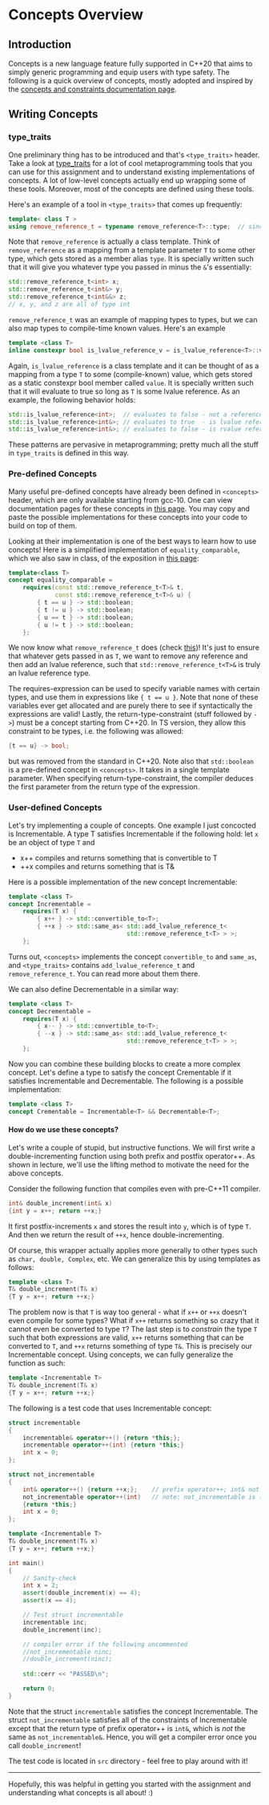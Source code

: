 # Concepts Overview 

## Introduction

Concepts is a new language feature fully supported in C++20
that aims to simply generic programming and equip users with type safety.
The following is a quick overview of concepts, mostly adopted and inspired by the [concepts and constraints documentation page](https://en.cppreference.com/w/cpp/language/constraints).

## Writing Concepts

### type_traits

One preliminary thing has to be introduced and that's `<type_traits>` header.
Take a look at [type_traits](https://en.cppreference.com/w/cpp/header/type_traits) 
for a lot of cool metaprogramming tools that you can use for this assignment 
and to understand existing implementations of concepts.
A lot of low-level concepts actually end up wrapping some of these tools.
Moreover, most of the concepts are defined using these tools.

Here's an example of a tool in `<type_traits>` that comes up frequently:
```cpp
template< class T >
using remove_reference_t = typename remove_reference<T>::type;  // since C++14
```

Note that `remove_reference` is actually a class template. 
Think of `remove_reference` as a mapping from a template parameter `T` to some other type,
which gets stored as a member alias `type`.
It is specially written such that it will give you whatever type you passed in 
minus the `&`'s essentially:
```cpp
std::remove_reference_t<int> x; 
std::remove_reference_t<int&> y; 
std::remove_reference_t<int&&> z;
// x, y, and z are all of type int
```

`remove_reference_t` was an example of mapping types to types, but we can also map types to compile-time known values. Here's an example 
```cpp
template <class T>
inline constexpr bool is_lvalue_reference_v = is_lvalue_reference<T>::value; // since C++17
```

Again, `is_lvalue_reference` is a class template and it can be thought of as a mapping
from a type `T` to some (compile-known) value, which gets stored as a static constexpr bool member
called `value`.
It is specially written such that it will evaluate to true so long as `T` is some lvalue reference.
As an example, the following behavior holds:
```cpp
std::is_lvalue_reference<int>;  // evaluates to false - not a reference type
std::is_lvalue_reference<int&>; // evaluates to true  - is lvalue reference type
std::is_lvalue_reference<int&>; // evaluates to false - is rvalue reference type
```

These patterns are pervasive in metaprogramming; pretty much all the stuff in `type_traits` is defined in this way.

### Pre-defined Concepts 

Many useful pre-defined concepts have already been defined in `<concepts>` header,
which are only available starting from gcc-10.
One can view documentation pages for these concepts in [this page](https://en.cppreference.com/w/cpp/header/concepts).
You may copy and paste the possible implementations for these concepts into your code to build on top of them.

Looking at their implementation is one of the best ways to learn how to use concepts!
Here is a simplified implementation of `equality_comparable`, which we also saw in class, of the exposition in [this page](https://en.cppreference.com/w/cpp/concepts/equality_comparable):
```cpp
template<class T>
concept equality_comparable = 
    requires(const std::remove_reference_t<T>& t,
             const std::remove_reference_t<T>& u) {
        { t == u } -> std::boolean;
        { t != u } -> std::boolean;
        { u == t } -> std::boolean;
        { u != t } -> std::boolean;
    };
```

We now know what `remove_reference_t` does (check [this](#type_traits))!
It's just to ensure that whatever gets passed in as `T`, 
we want to remove any reference and then add an lvalue reference, 
such that `std::remove_reference_t<T>&` is truly an lvalue reference type.

The requires-expression can be used to specify variable names with certain types,
and use them in expressions like `{ t == u }`.
Note that none of these variables ever get allocated and are purely there to see if
syntactically the expressions are valid!
Lastly, the return-type-constraint (stuff followed by `->`) must be a concept starting from C++20.
In TS version, they allow this constraint to be types, i.e. the following was allowed:
```cpp
{t == u} -> bool;
```
but was removed from the standard in C++20.
Note also that `std::boolean` is a pre-defined concept in `<concepts>`.
It takes in a single template parameter.
When specifying return-type-constraint, the compiler deduces the first parameter from the return type of the expression.

### User-defined Concepts

Let's try implementing a couple of concepts.
One example I just concocted is Incrementable.
A type T satisfies Incrementable if the following hold:
let `x` be an object of type `T` and 
- x++ compiles and returns something that is convertible to T
- ++x compiles and returns something that is T&

Here is a possible implementation of the new concept Incrementable:
```cpp
template <class T>
concept Incrementable = 
    requires(T x) {
        { x++ } -> std::convertible_to<T>;
        { ++x } -> std::same_as< std::add_lvalue_reference_t<
                                 std::remove_reference_t<T> > >;
    };
```

Turns out, `<concepts>` implements the concept `convertible_to` and `same_as`,
and `<type_traits>` contains `add_lvalue_reference_t` and `remove_reference_t`.
You can read more about them there.

We can also define Decrementable in a similar way:
```cpp
template <class T>
concept Decrementable = 
    requires(T x) {
        { x-- } -> std::convertible_to<T>;
        { --x } -> std::same_as< std::add_lvalue_reference_t<
                                 std::remove_reference_t<T> > >;
    };
```

Now you can combine these building blocks to create a more complex concept.
Let's define a type to satisfy the concept Crementable if it satisfies Incrementable
and Decrementable.
The following is a possible implementation:
```cpp
template <class T>
concept Crementable = Incrementable<T> && Decrementable<T>;
```

#### How do we use these concepts?

Let's write a couple of stupid, but instructive functions.
We will first write a double-incrementing function using both prefix and postfix operator++.
As shown in lecture, we'll use the lifting method to motivate the need for the above concepts.

Consider the following function that compiles even with pre-C++11 compiler.
```cpp
int& double_increment(int& x) 
{int y = x++; return ++x;}
```
It first postfix-increments `x` and stores the result into `y`, which is of type `T`.
And then we return the result of `++x`, hence double-incrementing.

Of course, this wrapper actually applies more generally to other types such as `char, double, Complex`, etc.
We can generalize this by using templates as follows:
```cpp
template <class T>
T& double_increment(T& x)
{T y = x++; return ++x;}
```

The problem now is that `T` is way too general - 
what if `x++` or `++x` doesn't even compile for some types?
What if `x++` returns something so crazy that it cannot even be converted to type `T`?
The last step is to _constrain_ the type `T` such that both expressions are valid,
`x++` returns something that can be converted to `T`,
and `++x` returns something of type `T&`.
This is precisely our Incrementable concept.
Using concepts, we can fully generalize the function as such:

```cpp
template <Incrementable T>
T& double_increment(T& x)
{T y = x++; return ++x;}
```

The following is a test code that uses Incrementable concept:
```cpp
struct incrementable
{
    incrementable& operator++() {return *this;}; 
    incrementable operator++(int) {return *this;} 
    int x = 0;
};

struct not_incrementable
{
    int& operator++() {return ++x;};    // prefix operator++; int& not same as not_incrementable&
    not_incrementable operator++(int)   // note: not_incrementable is (trivially) convertible to not_incrementable
    {return *this;} 
    int x = 0;
};

template <Incrementable T>
T& double_increment(T& x)
{T y = x++; return ++x;}

int main()
{
    // Sanity-check
    int x = 2;
    assert(double_increment(x) == 4);
    assert(x == 4);

    // Test struct incrementable 
    incrementable inc;
    double_increment(inc);

    // compiler error if the following uncommented
    //not_incrementable ninc;
    //double_increment(ninc);
    
    std::cerr << "PASSED\n";

    return 0;
}
```

Note that the struct `incrementable` satisfies the concept Incrementable.
The struct `not_incrementable` satisfies all of the constraints of Incrementable except that
the return type of prefix operator++ is `int&`, which is _not_ the same as `not_incrementable&`.
Hence, you will get a compiler error once you call `double_increment`!

The test code is located in `src` directory - feel free to play around with it!

----

Hopefully, this was helpful in getting you started with the assignment and understanding what concepts is all about! :)
